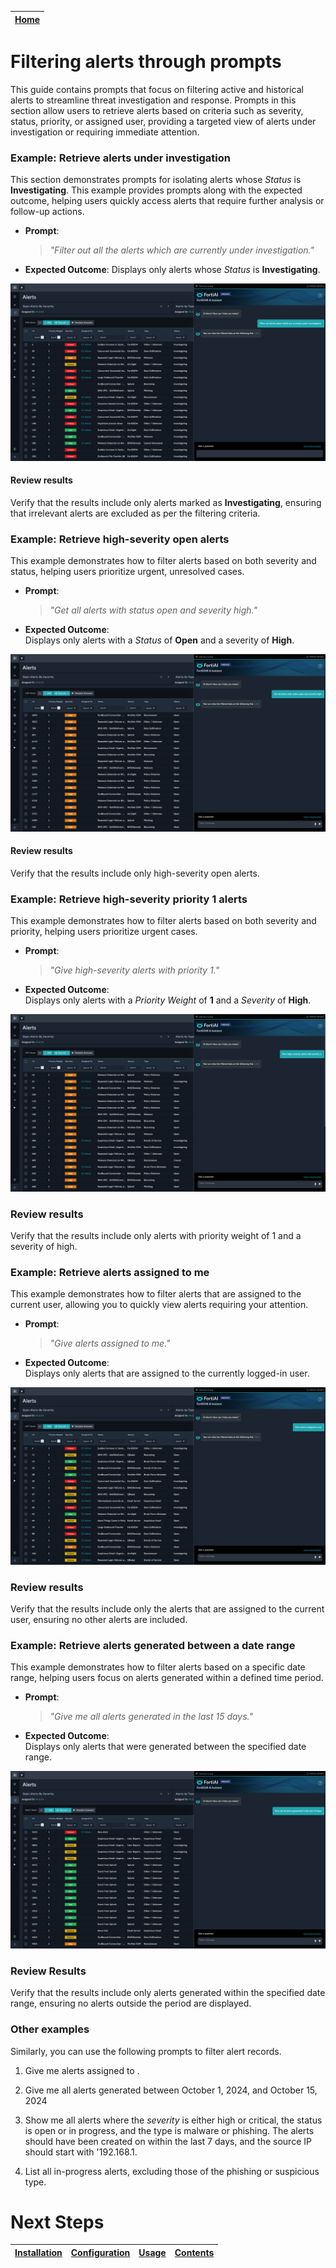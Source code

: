 | [Home](../README.md) |
|----------------------|

# Filtering alerts through prompts

This guide contains prompts that focus on filtering active and historical alerts to streamline threat investigation and response. Prompts in this section allow users to retrieve alerts based on criteria such as severity, status, priority, or assigned user, providing a targeted view of alerts under investigation or requiring immediate attention.

### Example: Retrieve alerts under investigation

This section demonstrates prompts for isolating alerts whose *Status* is **Investigating**. This example provides prompts along with the expected outcome, helping users quickly access alerts that require further analysis or follow-up actions.

* **Prompt**:

    > _"Filter out all the alerts which are currently under investigation."_

* **Expected Outcome**: Displays only alerts whose *Status* is **Investigating**.

![Under investigation alerts filtered](./res/filter-alert-investigating.png)

#### Review results

Verify that the results include only alerts marked as **Investigating**, ensuring that irrelevant alerts are excluded as per the filtering criteria.

### Example: Retrieve high-severity open alerts

This example demonstrates how to filter alerts based on both severity and status, helping users prioritize urgent, unresolved cases.

* **Prompt**:  
   > _"Get all alerts with status open and severity high."_

* **Expected Outcome**:  
   Displays only alerts with a *Status* of **Open** and a severity of **High**.

![Open, high-severity alerts filtered](./res/filter-alert-open-high.png)

#### Review results

Verify that the results include only high-severity open alerts.

### Example: Retrieve high-severity priority 1 alerts

This example demonstrates how to filter alerts based on both severity and priority, helping users prioritize urgent cases.

* **Prompt**:  
   > _"Give high-severity alerts with priority 1."_

* **Expected Outcome**:  
   Displays only alerts with a *Priority Weight* of **1** and a *Severity* of **High**.

![Priority 1, high-severity alerts filtered](./res/filter-alert-priority-1-high.png)

### Review results

Verify that the results include only alerts with priority weight of 1 and a severity of high.

### Example: Retrieve alerts assigned to me

This example demonstrates how to filter alerts that are assigned to the current user, allowing you to quickly view alerts requiring your attention.

* **Prompt**:  
   > _"Give alerts assigned to me."_

* **Expected Outcome**:  
   Displays only alerts that are assigned to the currently logged-in user.

![Alerts assigned to self-user filtered](./res/filter-alert-assigned-self.png)

### Review results

Verify that the results include only the alerts that are assigned to the current user, ensuring no other alerts are included.

### Example: Retrieve alerts generated between a date range

This example demonstrates how to filter alerts based on a specific date range, helping users focus on alerts generated within a defined time period.

* **Prompt**:  
   > _"Give me all alerts generated in the last 15 days."_

* **Expected Outcome**:  
   Displays only alerts that were generated between the specified date range.

![Alerts generated between October 1 and 15, 2024](./res/filter-alert-date-range.png)

### Review Results

Verify that the results include only alerts generated within the specified date range, ensuring no alerts outside the period are displayed.

### Other examples

Similarly, you can use the following prompts to filter alert records.

1. Give me alerts assigned to <user-1>.
 
2. Give me all alerts generated between October 1, 2024, and October 15, 2024
 
3. Show me all alerts where the *severity* is either high or critical, the status is open or in progress, and the type is malware or phishing. The alerts should have been created on within the last 7 days, and the source IP should start with '192.168.1.
 
4. List all in-progress alerts, excluding those of the phishing or suspicious type.

# Next Steps

| [Installation](./setup.md#installation) | [Configuration](./setup.md#configuration) | [Usage](./usage.md) | [Contents](./contents.md) |
| --------------------------------------- | ----------------------------------------- | ------------------- | ------------------------- |
